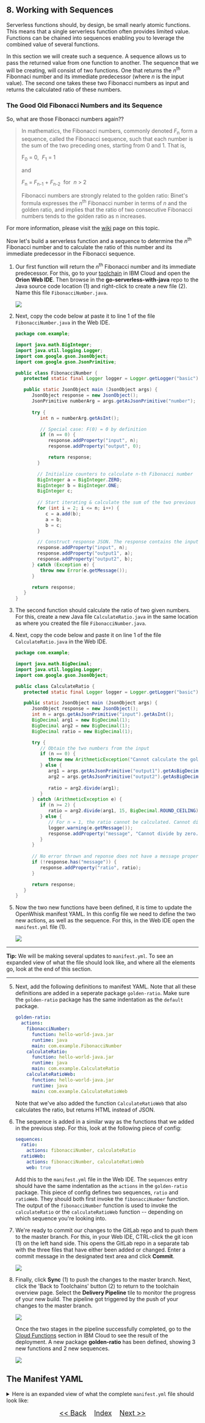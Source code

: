 ## 8. Working with Sequences

Serverless functions should, by design, be small nearly atomic functions. This means that a single serverless function often provides limited value. Functions can be chained into sequences enabling you to leverage the combined value of several functions. 

In this section we will create such a sequence. A sequence allows us to pass the returned value from one function to another. The sequence that we will be creating, will consist of two functions. One that returns the _n_<sup>th</sup> Fibonnaci number and its immediate predecessor (where _n_ is the input value). The second one takes these two Fibonacci numbers as input and returns the calculated ratio of these numbers.

### The Good Old Fibonacci Numbers and its Sequence

So, what are those Fibonacci numbers again??

>In mathematics, the Fibonacci numbers, commonly denoted _F_<sub>n</sub> form a sequence, called the Fibonacci sequence, such that each number is the sum of the two preceding ones, starting from 0 and 1. That is,
>  
>F<sub>0</sub> = 0,&nbsp;&nbsp;_F_<sub>1</sub> = 1 
>  
>and 
>  
>_F_<sub>n</sub> = _F_<sub>n-1</sub> + _F_<sub>n-2</sub>&nbsp;&nbsp;for&nbsp;&nbsp;_n_ > 2
>  
>Fibonacci numbers are strongly related to the golden ratio: Binet's formula expresses the _n_<sup>th</sup> Fibonacci number in terms of _n_ and the golden ratio, and implies that the ratio of two consecutive Fibonacci numbers tends to the golden ratio as n increases. 

For more information, please visit the [wiki](https://en.wikipedia.org/wiki/Fibonacci_number) page on this topic. 

Now let's build a serverless function and a sequence to determine the _n_<sup>th</sup> Fibonacci number and to calculate the ratio of this number and its immediate predecessor in the Fibonacci sequence.

1. Our first function will return the _n_<sup>th</sup> Fibonacci number and its immediate predecessor. For this, go to your [toolchain](https://cloud.ibm.com/devops/toolchains) in IBM Cloud and open the **Orion Web IDE**. Then browse in the **go-serverless-with-java** repo to the Java source code location (1) and right-click to create a new file (2). Name this file `FibonacciNumber.java`.

	![](./images/create-action-webide.png)

2. Next, copy the code below at paste it to line 1 of the file `FibonacciNumber.java` in the Web IDE.

	```java
	package com.example;

	import java.math.BigInteger;
	import java.util.logging.Logger;
	import com.google.gson.JsonObject;
	import com.google.gson.JsonPrimitive;

	public class FibonacciNumber {
	   protected static final Logger logger = Logger.getLogger("basic");

	   public static JsonObject main (JsonObject args) {
	      JsonObject response = new JsonObject();
	      JsonPrimitive numberArg = args.getAsJsonPrimitive("number");
			
	      try {
	         int n = numberArg.getAsInt();

	         // Special case: F(0) = 0 by definition
	         if (n == 0) {
	            response.addProperty("input", n);
	            response.addProperty("output", 0);

	            return response;
	        }

	        // Initialize counters to calculate n-th Fibonacci number
	        BigInteger a = BigInteger.ZERO;
	        BigInteger b = BigInteger.ONE;
	        BigInteger c;
				
	        // Start iterating & calculate the sum of the two previous numbers
	        for (int i = 2; i <= n; i++) {
	           c = a.add(b);
	           a = b;
	           b = c;
	        }

	        // Construct response JSON. The response contains the input parameter, as well as the n-th and (n-1)-th Fibonacci number
	        response.addProperty("input", n);
	        response.addProperty("output1", a);
	        response.addProperty("output2", b);
	      } catch (Exception e) {
             throw new Error(e.getMessage());
	      }

	      return response;
	   }  
	}
	```

2. The second function should calculate the ratio of two given numbers. For this, create a new Java file `CalculateRatio.java` in the same location as where you created the file `FibonacciNumber.java`.

3. Next, copy the code below and paste it on line 1 of the file `CalculateRatio.java` in the Web IDE.

	```java
	package com.example;

	import java.math.BigDecimal;
	import java.util.logging.Logger;
	import com.google.gson.JsonObject;

	public class CalculateRatio {
	   protected static final Logger logger = Logger.getLogger("basic");

	   public static JsonObject main (JsonObject args) {
	      JsonObject response = new JsonObject();      
	      int n = args.getAsJsonPrimitive("input").getAsInt();     
	      BigDecimal arg1 = new BigDecimal(1);
	      BigDecimal arg2 = new BigDecimal(1);
	      BigDecimal ratio = new BigDecimal(1);

	      try {
	         // Obtain the two numbers from the input
	         if (n == 0) {
	            throw new ArithmeticException("Cannot calculate the golden ratio of just one Fibonnaci number. Need at least two!!");
	         } else {
	            arg1 = args.getAsJsonPrimitive("output1").getAsBigDecimal();
	            arg2 = args.getAsJsonPrimitive("output2").getAsBigDecimal();            
		
	            ratio = arg2.divide(arg1);    
	         }
	      } catch (ArithmeticException e) {
	         if (n >= 2) {
	            ratio = arg2.divide(arg1, 15, BigDecimal.ROUND_CEILING);
	         } else { 
	            // For n = 1, the ratio cannot be calculated. Cannot divide by zero...
	            logger.warning(e.getMessage());
	            response.addProperty("message", "Cannot divide by zero. Provide a number greater than 1.");                
	         }
	      }
			
	      // No error thrown and reponse does not have a message property, so calculated ratio can be added
	      if (!response.has("message")) {
	         response.addProperty("ratio", ratio);
	      }

	      return response;
	   }  
	} 
	```

4. Now the two new functions have been defined, it is time to update the OpenWhisk manifest YAML. In this config file we need to define the two new actions, as well as the sequence. For this, in the Web IDE open the `manifest.yml` file (1).

	![](./images/update-manifest.png)

---
**Tip:** We will be making several updates to `manifest.yml`. To see an expanded view of what the file should look like, and where all the elements go, look at the end of this section.

---

5. Next, add the following definitions to manifest YAML. Note that all these definitions are added in a seperate package `golden-ratio`. Make sure the `golden-ratio` package has the same indentation as the `default` package.

	```yaml
	golden-ratio:
      actions:
        fibonacciNumber:
          function: hello-world-java.jar
          runtime: java
          main: com.example.FibonacciNumber
        calculateRatio:
          function: hello-world-java.jar
          runtime: java
          main: com.example.CalculateRatio
        calculateRatioWeb:
          function: hello-world-java.jar
          runtime: java
          main: com.example.CalculateRatioWeb        
	```
	Note that we've also added the function `CalculateRatioWeb` that also calculates the ratio, but returns HTML instead of JSON.

6. The sequence is added in a similar way as the functions that we added in the previous step. For this, look at the following piece of config:

	```yaml
	sequences:
      ratio:
        actions: fibonacciNumber, calculateRatio
      ratioWeb:
        actions: fibonacciNumber, calculateRatioWeb
        web: true
	```

	Add this to the `manifest.yml` file in the Web IDE. The `sequences` entry should have the same indentation as the `actions` in the `golden-ratio` package.  This piece of config defines two sequences, `ratio` and `ratioWeb`. They should both first invoke the `fibonacciNumber` function. The output of the `fibonacciNumber` function is used to invoke the `calculateRatio` or the `calculateRatioWeb` function -- depending on which sequence you're looking into. 

7. We're ready to commit our changes to the GitLab repo and to push them to the master branch. For this, in your Web IDE, CTRL-click the git icon (1) on the left hand side. This opens the GitLab repo in a separate tab with the three files that have either been added or changed. Enter a commit message in the designated text area and click **Commit**.

	![](./images/git-commit-changes.png)

8. Finally, click **Sync** (1) to push the changes to the master branch. Next, click the 'Back to Toolchains' button (2) to return to the toolchain overview page. Select the **Delivery Pipeline** tile to monitor the progress of your new build. The pipeline got triggered by the push of your changes to the master branch.

	![](./images/git-sync-with-master.png)

	Once the two stages in the pipeline successfully completed, go to the [Cloud Functions](https://cloud.ibm.com/functions/actions) section in IBM Cloud to see the result of the deployment. A new package **golden-ratio** has been defined, showing 3 new functions and 2 new sequences. 

	![](./images/cloud-functions.png)

## The Manifest YAML
<details>
<summary>Here is an expanded view of what the complete <code>manifest.yml</code> file should look like:</summary>

```yaml
# wskdeploy manifest file

packages:
  default:
    version: 1.0
    license: Apache-2.0
    actions:
      helloJava:
        function: hello-world-java.jar
        runtime: java
        main: com.example.FunctionApp
      webHello:
        function: hello-world-java.jar
        runtime: java
        main: com.example.WebHello      
        web-export: true
  golden-ratio:
    actions:
      fibonacciNumber:
        function: hello-world-java.jar
        runtime: java
        main: com.example.FibonacciNumber
      calculateRatio:
        function: hello-world-java.jar
        runtime: java
        main: com.example.CalculateRatio
      calculateRatioWeb:
        function: hello-world-java.jar
        runtime: java
        main: com.example.CalculateRatioWeb
    sequences:
      ratio:
        actions: fibonacciNumber, calculateRatio
        web: true
      ratioWeb:
        actions: fibonacciNumber, calculateRatioWeb
        web: true
```

For your convienence, the manifest YAML is also included as separate file in the repository. The file is located in the `config` directory and named `manifest-step8.yml`.

</details>

<p  align="center">
	<font size="4">
 		<a href="STEP7.md"><< Back</a>&nbsp;&nbsp;&nbsp;&nbsp;<a href="README.md">Index</a>&nbsp;&nbsp;&nbsp;&nbsp;<a href="STEP9.md">Next >></a></td>
 </font>
</p>